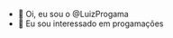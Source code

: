 - 👋 Oi, eu sou o @LuizProgama
- 👀 Eu sou interessado em progamações

<!---
LuizProgama/LuizProgama is a ✨ special ✨ repository because its `README.md` (this file) appears on your GitHub profile.
You can click the Preview link to take a look at your changes.
--->
